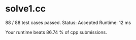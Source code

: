# solve1.cc

88 / 88 test cases passed.
Status: Accepted
Runtime: 12 ms

Your runtime beats 86.74 % of cpp submissions.

